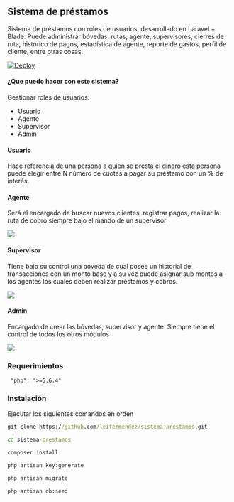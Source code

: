 ## Sistema de préstamos

Sistema de préstamos con roles de usuarios, desarrollado en Laravel + Blade. Puede administrar bóvedas, rutas, agente, supervisores, cierres de ruta, histórico de pagos, estadística de agente, reporte de gastos, perfil de cliente, entre otras cosas.

[![Deploy](https://www.herokucdn.com/deploy/button.svg)](https://heroku.com/deploy)

#### ¿Que puedo hacer con este sistema?

Gestionar roles de usuarios:
- Usuario
- Agente
- Supervisor
- Admin

#### Usuario
Hace referencia de una persona a quien se presta el dinero esta persona puede elegir entre N número de cuotas a pagar su préstamo con un % de interés.

#### Agente
Será el encargado de buscar nuevos clientes, registrar pagos, realizar la ruta de cobro siempre bajo el mando de un supervisor

![](https://i.imgur.com/kbvwudQ.gif)

#### Supervisor
Tiene bajo su control una bóveda de cual posee un historial de transacciones con un monto base y a su vez puede asignar sub montos a los agentes los cuales deben realizar préstamos y cobros.

![](https://i.imgur.com/DdkdJds.gif)

#### Admin
Encargado de crear las bóvedas, supervisor y agente. Siempre tiene el control de todos los otros módulos

![](https://i.imgur.com/KAX76ui.gif)

### Requerimientos
```
 "php": ">=5.6.4"
```

### Instalación
Ejecutar los siguientes comandos en orden
```cmd
git clone https://github.com/leifermendez/sistema-prestamos.git
```
```cmd
cd sistema-prestamos
```
```cmd
composer install
```
```cmd
php artisan key:generate
```
```cmd
php artisan migrate
```
```cmd
php artisan db:seed
```
